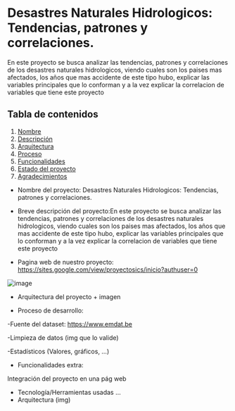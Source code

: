 # Desastres Naturales Hidrologicos: Tendencias, patrones y correlaciones. 

En este proyecto se busca analizar las tendencias, patrones y correlaciones de los desastres naturales hidrologicos, viendo cuales son los paises mas afectados, los años que mas accidente de este tipo hubo, explicar las variables principales que lo conforman y a la vez explicar la correlacion de variables que tiene este proyecto

## Tabla de contenidos

1. [Nombre](#Nombre)
2. [Descripción](#descripción)
3. [Arquitectura](#Arquitectura)
4. [Proceso](#Proceso)
5. [Funcionalidades](#Funcionalidades)
6. [Estado del proyecto](#EstadoDelProyecto)
7. [Agradecimientos](#Agradecimientos)


* Nombre del proyecto: Desastres Naturales Hidrologicos: Tendencias, patrones y correlaciones. 

* Breve descripción del proyecto:En este proyecto se busca analizar las tendencias, patrones y correlaciones de los desastres naturales hidrologicos, viendo cuales son los paises mas afectados, los años que mas accidente de este tipo hubo, explicar las variables principales que lo conforman y a la vez explicar la correlacion de variables que tiene este proyecto
  
* Pagina web de nuestro proyecto: https://sites.google.com/view/proyectosics/inicio?authuser=0
  
![image](https://github.com/user-attachments/assets/c7978d21-0d0a-45a6-aebd-0fb35cb93a69)


* Arquitectura del proyecto + imagen

* Proceso de desarrollo:

-Fuente del dataset: https://www.emdat.be

-Limpieza de datos (img que lo valide)

-Estadísticos (Valores, gráficos, …)

* Funcionalidades extra:

Integración del proyecto en una pág web
- Tecnología/Herramientas usadas …
- Arquitectura (img)

